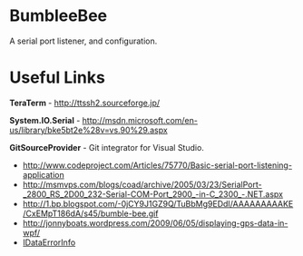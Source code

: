 BumbleeBee
==========
A serial port listener, and configuration.

Useful Links
==================
**TeraTerm** - http://ttssh2.sourceforge.jp/

**System.IO.Serial** - http://msdn.microsoft.com/en-us/library/bke5bt2e%28v=vs.90%29.aspx

**GitSourceProvider** - Git integrator for Visual Studio.

- http://www.codeproject.com/Articles/75770/Basic-serial-port-listening-application
- http://msmvps.com/blogs/coad/archive/2005/03/23/SerialPort-_2800_RS_2D00_232-Serial-COM-Port_2900_-in-C_2300_-.NET.aspx
- http://1.bp.blogspot.com/-0jCY9J1GZ9Q/TuBbMg9EDdI/AAAAAAAAAKE/CxEMpT186dA/s45/bumble-bee.gif
- http://jonnyboats.wordpress.com/2009/06/05/displaying-gps-data-in-wpf/
- [IDataErrorInfo](http://tarundotnet.wordpress.com/2011/03/03/wpf-tutorial-how-to-use-idataerrorinfo-in-wpf/)